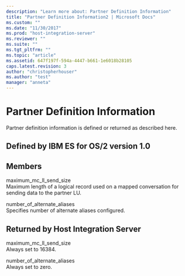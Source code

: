 ```yaml
---
description: "Learn more about: Partner Definition Information"
title: "Partner Definition Information2 | Microsoft Docs"
ms.custom: ""
ms.date: "11/30/2017"
ms.prod: "host-integration-server"
ms.reviewer: ""
ms.suite: ""
ms.tgt_pltfrm: ""
ms.topic: "article"
ms.assetid: 647f197f-594a-4447-b661-1e6018b28105
caps.latest.revision: 3
author: "christopherhouser"
ms.author: "test"
manager: "anneta"
---
```

# Partner Definition Information
Partner definition information is defined or returned as described here.  
  
## Defined by IBM ES for OS/2 version 1.0  
  
## Members  
 maximum_mc_ll_send_size  
 Maximum length of a logical record used on a mapped conversation for sending data to the partner LU.  
  
 number_of_alternate_aliases  
 Specifies number of alternate aliases configured.  
  
## Returned by Host Integration Server  
 maximum_mc_ll_send_size  
 Always set to 16384.  
  
 number_of_alternate_aliases  
 Always set to zero.
